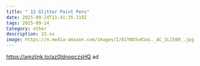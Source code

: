 ```yaml
---
title: " 12 Glitter Paint Pens"
date: 2025-09-24T11:41:35.119Z
tags: 2025-09-24
Category: other
description: 15.xx
image: https://m.media-amazon.com/images/I/81YNO5vKSoL._AC_SL1500_.jpg
---
```

https://amzlink.to/az0IdnopczsHQ  ad